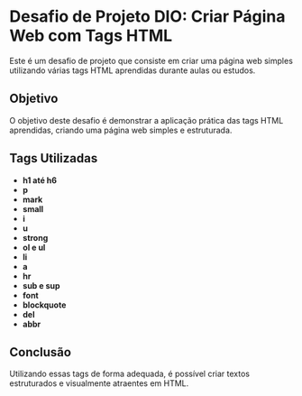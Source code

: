 # Desafio de Projeto DIO: Criar Página Web com Tags HTML

Este é um desafio de projeto que consiste em criar uma página web simples utilizando várias tags HTML aprendidas durante aulas ou estudos.

## Objetivo

O objetivo deste desafio é demonstrar a aplicação prática das tags HTML aprendidas, criando uma página web simples e estruturada.

## Tags Utilizadas

- **h1 até h6** 
- **p** 
- **mark** 
- **small** 
- **i** 
- **u** 
- **strong** 
- **ol e ul** 
- **li**
- **a** 
- **hr** 
- **sub e sup** 
- **font** 
- **blockquote** 
- **del** 
- **abbr**

## Conclusão

Utilizando essas tags de forma adequada, é possível criar textos estruturados e visualmente atraentes em HTML.

